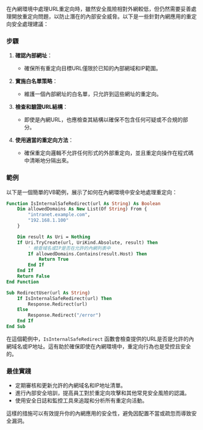 在內網環境中處理URL重定向時，雖然安全風險相對外網較低，但仍然需要妥善處理開放重定向問題，以防止潛在的內部安全威脅。以下是一些針對內網應用的重定向安全處理建議：

### 步驟

1. **確認內部網址**：
   - 確保所有重定向目標URL僅限於已知的內部網域和IP範圍。

2. **實施白名單策略**：
   - 維護一個內部網址的白名單，只允許到這些網址的重定向。

3. **檢查和驗證URL結構**：
   - 即使是內網URL，也應檢查其結構以確保不包含任何可疑或不合規的部分。

4. **使用適當的重定向方法**：
   - 確保重定向邏輯不允許任何形式的外部重定向，並且重定向操作在程式碼中清晰地分隔出來。

### 範例

以下是一個簡單的VB範例，展示了如何在內網環境中安全地處理重定向：

```vb
Function IsInternalSafeRedirect(url As String) As Boolean
    Dim allowedDomains As New List(Of String) From {
        "intranet.example.com",
        "192.168.1.100"
    }

    Dim result As Uri = Nothing
    If Uri.TryCreate(url, UriKind.Absolute, result) Then
        ' 檢查域名或IP是否在允許的內網列表中
        If allowedDomains.Contains(result.Host) Then
            Return True
        End If
    End If
    Return False
End Function

Sub RedirectUser(url As String)
    If IsInternalSafeRedirect(url) Then
        Response.Redirect(url)
    Else
        Response.Redirect("/error")
    End If
End Sub
```

在這個範例中，`IsInternalSafeRedirect` 函數會檢查提供的URL是否是允許的內網域名或IP地址。這有助於確保即使在內網環境中，重定向行為也是受控且安全的。

### 最佳實踐

- 定期審核和更新允許的內網域名和IP地址清單。
- 進行內部安全培訓，提高員工對於重定向攻擊和其他常見安全風險的認識。
- 使用安全日誌和監控工具來追蹤和分析所有重定向活動。

這樣的措施可以有效提升你的內網應用的安全性，避免因配置不當或疏忽而導致安全漏洞。